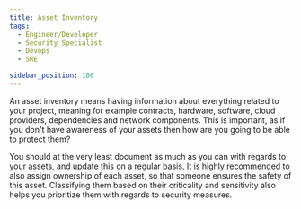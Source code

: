```yaml
---
title: Asset Inventory
tags:
  - Engineer/Developer
  - Security Specialist
  - Devops
  - SRE

sidebar_position: 100
---
```


An asset inventory means having information about everything related to your project, meaning for example contracts, hardware, software, cloud providers, dependencies and network components. This is important, as if you don't have awareness of your assets then how are you going to be able to protect them? 

You should at the very least document as much as you can with regards to your assets, and update this on a regular basis. It is highly recommended to also assign ownership of each asset, so that someone ensures the safety of this asset. Classifying them based on their criticality and sensitivity also helps you prioritize them with regards to security measures.
